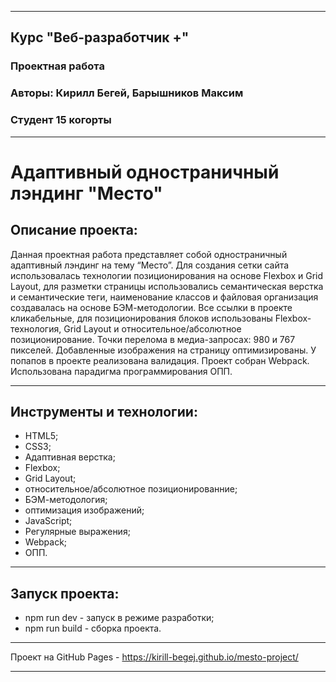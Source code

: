 ___
## Курс "Веб-разработчик +"
### Проектная работа
### Авторы: Кирилл Бегей, Барышников Максим
### Студент 15 когорты
___
# Адаптивный одностраничный лэндинг "Место"

## Описание проекта:
Данная проектная работа представляет собой одностраничный адаптивный лэндинг на тему “Место”. Для создания сетки сайта использовалась технологии позиционирования на основе Flexbox и Grid Layout, для разметки страницы использовались семантическая верстка и семантические теги, наименование классов и файловая организация создавалась на основе БЭМ-методологии. Все ссылки в проекте кликабельные, для позиционирования блоков использованы Flexbox-технология, Grid Layout и относительное/абсолютное позиционирование. Точки перелома в медиа-запросах: 980 и 767 пикселей. Добавленные изображения на страницу оптимизированы. У попапов в проекте реализована валидация. Проект собран Webpack. Использована парадигма программирования ОПП.
___
## Инструменты и технологии:
* HTML5;
* CSS3;
* Адаптивная верстка;
* Flexbox;
* Grid Layout;
* относительное/абсолютное позиционированние;
* БЭМ-методология;
* оптимизация изображений;
* JavaScript;
* Регулярные выражения;
* Webpack;
* ОПП.
___
## Запуск проекта:
* npm run dev - запуск в режиме разработки;
* npm run build - сборка проекта.
___
Проект на GitHub Pages - https://kirill-begej.github.io/mesto-project/
___
